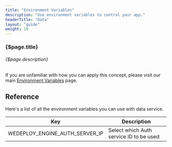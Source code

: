 ```yaml
---
title: "Environment Variables"
description: "Use environment variables to control your app."
headerTitle: "Data"
layout: "guide"
weight: 10
---
```


### {$page.title}

###### {$page.description}

<aside>

If you are unfamiliar with how you can apply this concept, please visit our main [Environment Variables](/docs/intro/environment-variables/) page.

</aside>

<article id="1">

## Reference

Here's a list of all the environment variables you can use with data service.

<div class="table-container">
	
| Key | Description | 
| - | - |
| WEDEPLOY_ENGINE_AUTH_SERVER_IP | Select which Auth service ID to be used |

</div>

</article>